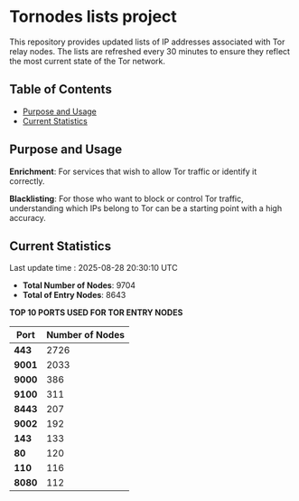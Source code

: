 # Tornodes lists project

This repository provides updated lists of IP addresses associated with Tor relay nodes. The lists are refreshed every 30 minutes to ensure they reflect the most current state of the Tor network.

## Table of Contents

- [Purpose and Usage](#purpose-and-usage)
- [Current Statistics](#current-statistics)


## Purpose and Usage

**Enrichment**: For services that wish to allow Tor traffic or identify it correctly.

**Blacklisting**: For those who want to block or control Tor traffic, understanding which IPs belong to Tor can be a starting point with a high accuracy.

## Current Statistics

Last update time : 2025-08-28 20:30:10 UTC

- **Total Number of Nodes**: 9704
- **Total of Entry Nodes**: 8643

**TOP 10 PORTS USED FOR TOR ENTRY NODES**

| **Port** | **Number of Nodes** |
|------|-----------------|
| **443**   | 2726  |
| **9001**   | 2033  |
| **9000**   | 386  |
| **9100**   | 311  |
| **8443**   | 207  |
| **9002**   | 192  |
| **143**   | 133  |
| **80**   | 120  |
| **110**   | 116  |
| **8080**   | 112  |

